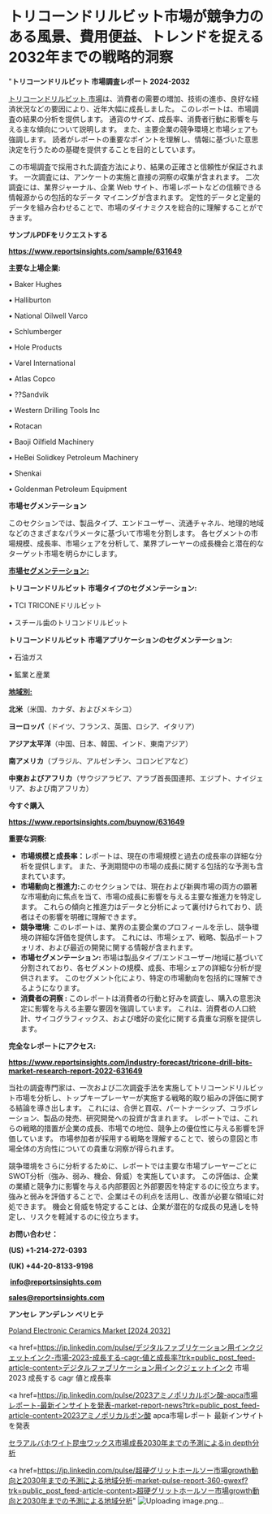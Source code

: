 # トリコーンドリルビット市場が競争力のある風景、費用便益、トレンドを捉える2032年までの戦略的洞察

"<strong>トリコーンドリルビット 市場調査レポート 2024-2032</strong>

<a href=https://www.reportsinsights.com/sample/631649>トリコーンドリルビット 市場</a>は、消費者の需要の増加、技術の進歩、良好な経済状況などの要因により、近年大幅に成長しました。 このレポートは、市場調査の結果の分析を提供します。 通貨のサイズ、成長率、消費者行動に影響を与える主な傾向について説明します。 また、主要企業の競争環境と市場シェアも強調します。 読者がレポートの重要なポイントを理解し、情報に基づいた意思決定を行うための基礎を提供することを目的としています。

この市場調査で採用された調査方法により、結果の正確さと信頼性が保証されます。 一次調査には、アンケートの実施と直接の洞察の収集が含まれます。 二次調査には、業界ジャーナル、企業 Web サイト、市場レポートなどの信頼できる情報源からの包括的なデータ マイニングが含まれます。 定性的データと定量的データを組み合わせることで、市場のダイナミクスを総合的に理解することができます。

<strong><b>サンプルPDFをリクエストする</b></strong>

<a href=https://www.reportsinsights.com/sample/631649><strong><u>https://www.reportsinsights.com/sample/631649</u></strong></a>

<strong>主要な上場企業:</strong>

• Baker Hughes

• Halliburton

• National Oilwell Varco

• Schlumberger

• Hole Products

• Varel International

• Atlas Copco

• ??Sandvik

• Western Drilling Tools Inc

• Rotacan

• Baoji Oilfield Machinery

• HeBei Solidkey Petroleum Machinery

• Shenkai

• Goldenman Petroleum Equipment

<strong>市場セグメンテーション</strong>

このセクションでは、製品タイプ、エンドユーザー、流通チャネル、地理的地域などのさまざまなパラメータに基づいて市場を分割します。 各セグメントの市場規模、成長率、市場シェアを分析して、業界プレーヤーの成長機会と潜在的なターゲット市場を明らかにします。

<strong><u>市場セグメンテーション</u></strong><strong><u>:</u></strong>

<strong>トリコーンドリルビット 市場タイプのセグメンテーション:</strong>

• TCI TRICONEドリルビット

• スチール歯のトリコンドリルビット

<strong>トリコーンドリルビット 市場アプリケーションのセグメンテーション:</strong>

• 石油ガス

• 鉱業と産業

<strong><u>地域別</u></strong><strong><u>:</u></strong>

<strong>北米</strong>（米国、カナダ、およびメキシコ）

<strong>ヨーロッパ</strong>（ドイツ、フランス、英国、ロシア、イタリア）

<strong>アジア太平洋</strong>（中国、日本、韓国、インド、東南アジア）

<strong>南アメリカ</strong>（ブラジル、アルゼンチン、コロンビアなど）

<strong>中東およびアフリカ</strong>（サウジアラビア、アラブ首長国連邦、エジプト、ナイジェリア、および南アフリカ）

<strong>今すぐ購入</strong>

<a href=https://www.reportsinsights.com/buynow/631649><strong><u>https://www.reportsinsights.com/buynow/631649</u></strong></a>

<strong>重要な洞察:</strong>
<ul>
  <li><strong>市場規模と成長率：</strong>レポートは、現在の市場規模と過去の成長率の詳細な分析を提供します。 また、予測期間中の市場の成長に関する包括的な予測も含まれています。</li>
  <li><strong>市場動向と推進力:</strong>このセクションでは、現在および新興市場の両方の顕著な市場動向に焦点を当て、市場の成長に影響を与える主要な推進力を特定します。 これらの傾向と推進力はデータと分析によって裏付けられており、読者はその影響を明確に理解できます。</li>
  <li><strong>競争環境</strong>: このレポートは、業界の主要企業のプロフィールを示し、競争環境の詳細な評価を提供します。 これには、市場シェア、戦略、製品ポートフォリオ、および最近の開発に関する情報が含まれます。</li>
  <li><strong>市場セグメンテーション: </strong>市場は製品タイプ/エンドユーザー/地域に基づいて分割されており、各セグメントの規模、成長、市場シェアの詳細な分析が提供されます。 このセグメント化により、特定の市場動向を包括的に理解できるようになります。</li>
  <li><strong>消費者の洞察 : </strong>このレポートは消費者の行動と好みを調査し、購入の意思決定に影響を与える主要な要因を強調しています。 これは、消費者の人口統計、サイコグラフィックス、および嗜好の変化に関する貴重な洞察を提供します。</li>
</ul>
<strong>完全なレポートにアクセス:</strong>

<a href=https://www.reportsinsights.com/industry-forecast/tricone-drill-bits-market-research-report-2022-631649><strong><u><b>https://www.reportsinsights.com/industry-forecast/tricone-drill-bits-market-research-report-2022-631649</b></u></strong></a>

当社の調査専門家は、一次および二次調査手法を実施してトリコーンドリルビット市場を分析し、トップキープレーヤーが実施する戦略的取り組みの評価に関する結論を導き出します。 これには、合併と買収、パートナーシップ、コラボレーション、製品の発売、研究開発への投資が含まれます。 レポートでは、これらの戦略的措置が企業の成長、市場での地位、競争上の優位性に与える影響を評価しています。 市場参加者が採用する戦略を理解することで、彼らの意図と市場全体の方向性についての貴重な洞察が得られます。

競争環境をさらに分析するために、レポートでは主要な市場プレーヤーごとにSWOT分析（強み、弱み、機会、脅威）を実施しています。 この評価は、企業の業績と競争力に影響を与える内部要因と外部要因を特定するのに役立ちます。 強みと弱みを評価することで、企業はその利点を活用し、改善が必要な領域に対処できます。 機会と脅威を特定することは、企業が潜在的な成長の見通しを特定し、リスクを軽減するのに役立ちます。

<strong>お問い合わせ：</strong>

<strong>(US) +1-214-272-0393</strong>

<strong>(UK) +44-20-8133-9198</strong>

<strong> </strong><a href=info@reportsinsights.com><strong><u>info@reportsinsights.com</u></strong></a>

<a href=sales@reportsinsights.com><strong><u>sales@reportsinsights.com</u></strong></a>

<strong>アンセレ アンデレン ベリヒテ</strong>

<a href=https://www.linkedin.com/pulse/poland-electronic-ceramics-market-2024-company-profiles-elblf/>Poland Electronic Ceramics Market [2024 2032]</a>

<a href=https://jp.linkedin.com/pulse/デジタルファブリケーション用インクジェットインク-市場-2023-成長する-cagr-値と成長率?trk=public_post_feed-article-content>デジタルファブリケーション用インクジェットインク 市場 2023 成長する cagr 値と成長率</a>

<a href=https://jp.linkedin.com/pulse/2023アミノポリカルボン酸-apca市場レポート-最新インサイトを発表-market-report-news?trk=public_post_feed-article-content>2023アミノポリカルボン酸 apca市場レポート 最新インサイトを発表</a>

<a href=https://www.linkedin.com/pulse/セラアルバホワイト昆虫ワックス市場成長2030年までの予測によるin-depth分析-reports-insights-expert-gk2ge/>セラアルバホワイト昆虫ワックス市場成長2030年までの予測によるin depth分析</a>

<a href=https://jp.linkedin.com/pulse/超硬グリットホールソー市場growth動向と2030年までの予測による地域分析-market-pulse-report-360-gwexf?trk=public_post_feed-article-content>超硬グリットホールソー市場growth動向と2030年までの予測による地域分析</a>"
![Uploading image.png…]()
